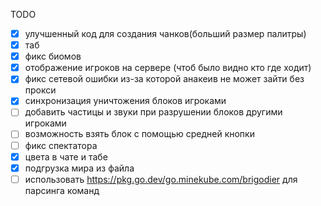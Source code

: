 TODO

* [X] улучшенный код для создания чанков(больший размер палитры)
* [X] таб
* [X] фикс биомов
* [X] отображение игроков на сервере (чтоб было видно кто где ходит)
* [X] фикс сетевой ошибки из-за которой анакеив не может зайти без прокси
* [X] синхронизация уничтожения блоков игроками
* [ ] добавить частицы и звуки при разрушении блоков другими игроками
* [ ] возможность взять блок с помощью средней кнопки
* [ ] фикс спектатора
* [X] цвета в чате и табе
* [X] подгрузка мира из файла
* [ ] использовать https://pkg.go.dev/go.minekube.com/brigodier для парсинга команд
